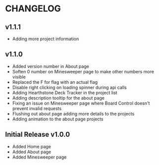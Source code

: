 # CHANGELOG

## v1.1.1
* Adding more project information

## v1.1.0
* Added version number in About page
* Soften 0 number on Minesweeper page to make other numbers more visible
* Replaced the F for flag with an actual flag
* Disable right clicking on loading spinner during api calls
* Adding Hearthstone Deck Tracker in the project list
* Adding description tooltip for the about page
* Fixing an issue on Minesweeper page where Board Control doesn't prevent invalid requests
* Flushing out about page adding more details to the projects
* Adding animation to the about page projects

## Initial Release v1.0.0
* Added Home page
* Added About page
* Added Minesweeper page
